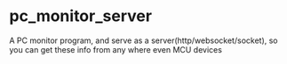 # pc_monitor_server
A PC monitor program, and serve as a server(http/websocket/socket), so you can get these info from any where even MCU devices
